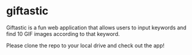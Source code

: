 # giftastic

Giftastic is a fun web application that allows users to input keywords and find 10 GIF images according to that keyword.

Please clone the repo to your local drive and check out the app!
